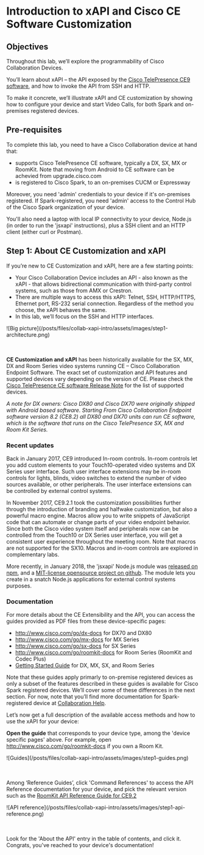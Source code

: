 # Introduction to xAPI and Cisco CE Software Customization

## Objectives

Throughout this lab, we’ll explore the programmability of Cisco Collaboration Devices.

You’ll learn about xAPI – the API exposed by the [Cisco TelePresence CE9 software](https://www.cisco.com/c/dam/en/us/td/docs/telepresence/endpoint/software/ce9/release-notes/ce-software-release-notes-ce9.pdf), and how to invoke the API from SSH and HTTP.

To make it concrete, we’ll illustrate xAPI and CE customization by showing how to configure your device and start Video Calls, for both Spark and on-premises registered devices.


## Pre-requisites

To complete this lab, you need to have a Cisco Collaboration device at hand that:
- supports Cisco TelePresence CE software, typically a DX, SX, MX or RoomKit. Note that moving from Android to CE software can be achevied from upgrade.cisco.com
- is registered to Cisco Spark, to an on-premises CUCM or Expressway


Moreover, you need 'admin' credentials to your device if it's on-premises registered.
If Spark-registered, you need 'admin' access to the Control Hub of the Cisco Spark organization of your device.

You'll also need a laptop with local IP connectivity to your device, Node.js (in order to run the 'jsxapi' instructions), plus a SSH client and an HTTP client (either curl or Postman).


## Step 1: About CE Customization and xAPI

If you’re new to CE Customization and xAPI, here are a few starting points:
- Your Cisco Collaboration Device includes an API - also known as the xAPI - that allows bidirectional communication with third-party control systems, such as those from AMX or Crestron.
- There are multiple ways to access this xAPI: Telnet, SSH, HTTP/HTTPS, Ethernet port, RS-232 serial connection. Regardless of the method you choose, the xAPI behaves the same.
- In this lab, we’ll focus on the SSH and HTTP interfaces.

<div align="left">![Big picture](/posts/files/collab-xapi-intro/assets/images/step1-architecture.png)</div><br/><br/>


**CE Customization and xAPI** has been historically available for the SX, MX, DX and Room Series video systems running CE – Cisco Collaboration Endpoint Software. 
The exact set of customization and API features and supported devices vary depending on the version of CE. Please check the [Cisco TelePresence CE software Release Note](https://www.cisco.com/c/dam/en/us/td/docs/telepresence/endpoint/software/ce9/release-notes/ce-software-release-notes-ce9.pdf) for the list of supported devices.

_A note for DX owners: Cisco DX80 and Cisco DX70 were originally shipped with Android based software. Starting From Cisco Collaboration Endpoint software version 8.2 (CE8.2) all DX80 and DX70 units can run CE software, which is the software that runs on the Cisco TelePresence SX, MX and Room Kit Series._


### Recent updates

Back in January 2017, CE9 introduced In-room controls. In-room controls let you add custom elements to your Touch10-operated video systems and DX Series user interface. Such user interface extensions may be in-room controls for lights, blinds, video switches to extend the number of video sources available, or other peripherals. The user interface extensions can be controlled by external control systems.

In November 2017, CE9.2.1 took the customization possibilities further through the introduction of branding and halfwake customization, but also a powerful macro engine.
Macros allow you to write snippets of JavaScript code that can automate or change parts of your video endpoint behavior. Since both the Cisco video system itself and peripherals now can be controlled from the Touch10 or DX Series user interface, you will get a consistent user experience throughout the meeting room. Note that macros are not supported for the SX10.
Macros and in-room controls are explored in complementary labs.

More recently, in January 2018, the 'jsxapi' Node.js module was [released on npm](https://www.npmjs.com/package/jsxapi), and a [MIT-license opensource project on github](https://github.com/cisco-ce/jsxapi). The module lets you create in a snatch Node.js applications for external control systems purposes.


### Documentation

For more details about the CE Extensibility and the API, you can access the guides provided as PDF files from these device-specific pages:
- http://www.cisco.com/go/dx-docs for DX70 and DX80
- http://www.cisco.com/go/mx-docs for MX Series
- http://www.cisco.com/go/sx-docs for SX Series
- http://www.cisco.com/go/roomkit-docs for Room Series (RoomKit and Codec Plus)
- [Getting Started Guide](https://www.cisco.com/c/dam/en/us/td/docs/telepresence/endpoint/ce92/dx70-dx80-sx10-sx20-sx80-mx200g2-mx300g2-mx700-mx800-room-kit-getting-started-guide-ce92.pdf) for DX, MX, SX, and Room Series

Note that these guides apply primarly to on-premise registered devices as only a subset of the features described in these guides is available for Cisco Spark registered devices. We’ll cover some of these differences in the next section. For now, note that you’ll find more documentation for Spark-registered device at [Collaboration Help](https://collaborationhelp.cisco.com/article/en-us/jkhs20).

Let’s now get a full description of the available access methods and how to use the xAPI for your device:
 
**Open the guide** that corresponds to your device type, among the 'device specific pages' above. For example, open http://www.cisco.com/go/roomkit-docs if you own a Room Kit.

<div align="left">![Guides](/posts/files/collab-xapi-intro/assets/images/step1-guides.png)</div><br/><br/>


Among ‘Reference Guides’, click 'Command References' to access the API Reference documentation for your device, and pick the relevant version such as the [RoomKit API Reference Guide for CE9.2](https://www.cisco.com/c/dam/en/us/td/docs/telepresence/endpoint/ce92/room-kit-api-reference-guide-ce92.pdf) 

<div align="left">![API reference](/posts/files/collab-xapi-intro/assets/images/step1-api-reference.png)</div><br/><br/>

Look for the 'About the API' entry in the table of contents, and click it.
Congrats, you've reached to your device's documentation!
